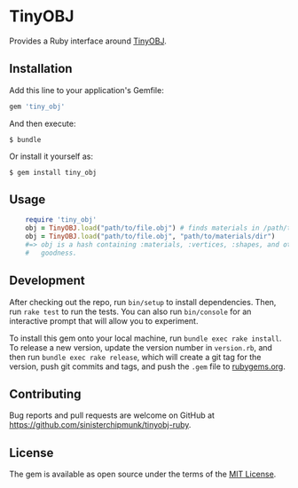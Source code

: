 # TinyOBJ

Provides a Ruby interface around [TinyOBJ](https://github.com/syoyo/tinyobjloader).

## Installation

Add this line to your application's Gemfile:

```ruby
gem 'tiny_obj'
```

And then execute:

    $ bundle

Or install it yourself as:

    $ gem install tiny_obj

## Usage

```ruby
    require 'tiny_obj'
    obj = TinyOBJ.load("path/to/file.obj") # finds materials in /path/to
    obj = TinyOBJ.load("path/to/file.obj", "path/to/materials/dir")
    #=> obj is a hash containing :materials, :vertices, :shapes, and other
    #   goodness.
```

## Development

After checking out the repo, run `bin/setup` to install dependencies. Then, run `rake test` to run the tests. You can also run `bin/console` for an interactive prompt that will allow you to experiment.

To install this gem onto your local machine, run `bundle exec rake install`. To release a new version, update the version number in `version.rb`, and then run `bundle exec rake release`, which will create a git tag for the version, push git commits and tags, and push the `.gem` file to [rubygems.org](https://rubygems.org).

## Contributing

Bug reports and pull requests are welcome on GitHub at https://github.com/sinisterchipmunk/tinyobj-ruby.

## License

The gem is available as open source under the terms of the [MIT License](https://opensource.org/licenses/MIT).

